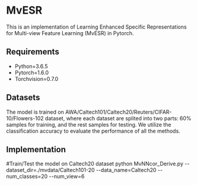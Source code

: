 # MvESR
This is an implementation of Learning Enhanced Specific Representations for Multi-view Feature Learning (MvESR) in Pytorch.
## Requirements
  * Python=3.6.5  
  * Pytorch=1.6.0  
  * Torchvision=0.7.0
## Datasets
The model is trained on AWA/Caltech101/Caltech20/Reuters/CIFAR-10/Flowers-102 dataset, where each dataset are splited into two parts: 60% samples for training, and the rest samples for testing.  We utilize the classification accuracy to evaluate the performance of all the methods.
## Implementation

#Train/Test the model on Caltech20 dataset
python MvNNcor_Derive.py --dataset_dir=./mvdata/Caltech101-20 --data_name=Caltech20 --num_classes=20 --num_view=6
